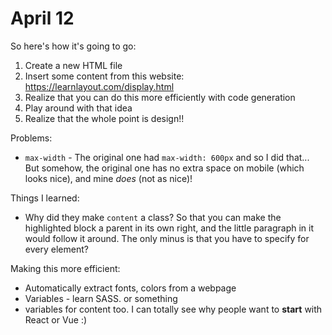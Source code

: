 # April 12

So here's how it's going to go:

1. Create a new HTML file
2. Insert some content from this website: https://learnlayout.com/display.html
3. Realize that you can do this more efficiently with code generation
4. Play around with that idea
5. Realize that the whole point is design!!

Problems:

* `max-width` - The original one had `max-width: 600px` and so I did that... But somehow, the original one has no extra space on mobile (which looks nice), and mine *does* (not as nice)!


Things I learned:

* Why did they make `content` a class? So that you can make the highlighted block a parent in its own right, and the little paragraph in it would follow it around. The only minus is that you have to specify for every element?

Making this more efficient:

* Automatically extract fonts, colors from a webpage
* Variables - learn SASS. or something
* variables for content too. I can totally see why people want to **start** with React or Vue :)